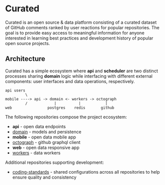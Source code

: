 # Curated

Curated is an open source & data platform consisting of a curated dataset of GitHub comments ranked by user reactions for popular repositories. The goal is to provide easy access to meaningful information for anyone interested in learning best practices and development history of popular open source projects.

## Architecture

Curated has a simple ecosystem where **api** and **scheduler** are two distinct processes sharing **domain** logic while interfacing with different external components: user interfaces and data operations, respectively.

```
api users
         \
mobile ----> api -> domain <- workers -> octograph
         /            |          |           |
web                postgres    redis       github
```

The following repositories compose the project ecosystem:

* **api** - open data endpoints
* [domain](https://github.com/curated/domain) - models and persistence
* **mobile** - open data mobile app
* [octograph](https://github.com/curated/octograph) - github graphql client
* **web** - open data responsive app
* [workers](https://github.com/curated/workers) - data workers

Additional repositories supporting development:

* [coding-standards](https://github.com/curated/coding-standards) - shared configurations across all repositories to help ensure quality and consistency
